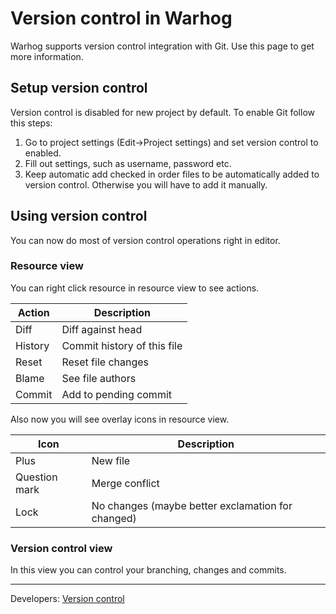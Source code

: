 # Version control in Warhog
Warhog supports version control integration with Git. 
Use this page to get more information.

## Setup version control
Version control is disabled for new project by default.
To enable Git follow this steps:

1. Go to project settings (Edit->Project settings) and set version control to enabled. 
2. Fill out settings, such as username, password etc.
3. Keep automatic add checked in order files to be automatically added to version control.
Otherwise you will have to add it manually.

## Using version control
You can now do most of version control operations right in editor.

### Resource view
You can right click resource in resource view to see actions.

| Action    | Description                 |
| ------ | -------------------------------- |
| Diff   | Diff against head |
| History | Commit history of this file |
| Reset | Reset file changes |
| Blame | See file authors |
| Commit | Add to pending commit |

Also now you will see overlay icons in resource view.

| Icon | Description |
| ---- | ----------- |
| Plus | New file |
| Question mark | Merge conflict |
| Lock | No changes (maybe better exclamation for changed) |

### Version control view

In this view you can control your branching, changes and commits.

---

Developers: [Version control](../dev/dvcs.md)